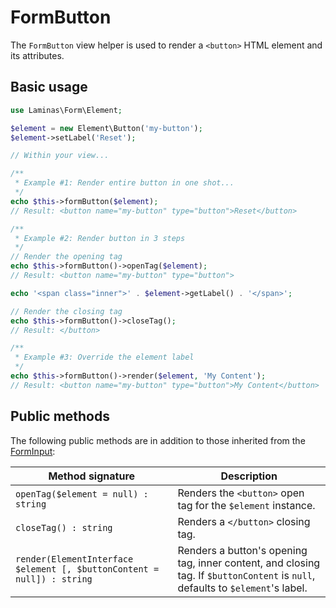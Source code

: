 # FormButton

The `FormButton` view helper is used to render a `<button>` HTML element and its
attributes.

## Basic usage

```php
use Laminas\Form\Element;

$element = new Element\Button('my-button');
$element->setLabel('Reset');

// Within your view...

/**
 * Example #1: Render entire button in one shot...
 */
echo $this->formButton($element);
// Result: <button name="my-button" type="button">Reset</button>

/**
 * Example #2: Render button in 3 steps
 */
// Render the opening tag
echo $this->formButton()->openTag($element);
// Result: <button name="my-button" type="button">

echo '<span class="inner">' . $element->getLabel() . '</span>';

// Render the closing tag
echo $this->formButton()->closeTag();
// Result: </button>

/**
 * Example #3: Override the element label
 */
echo $this->formButton()->render($element, 'My Content');
// Result: <button name="my-button" type="button">My Content</button>
```

## Public methods

The following public methods are in addition to those inherited from the
[FormInput](form-input.md#public-methods):

Method signature                                                       | Description
---------------------------------------------------------------------- | -----------
`openTag($element = null) : string`                                    | Renders the `<button>` open tag for the `$element` instance.
`closeTag() : string`                                                  | Renders a `</button>` closing tag.
`render(ElementInterface $element [, $buttonContent = null]) : string` | Renders a button's opening tag, inner content, and closing tag. If `$buttonContent` is `null`, defaults to `$element`'s label.
